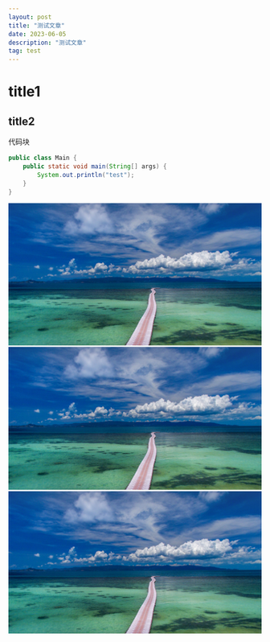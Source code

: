 ```yaml
---
layout: post
title: "测试文章"
date: 2023-06-05
description: "测试文章"
tag: test
---   
```

# title1

## title2

代码块
```java
public class Main {
	public static void main(String[] args) {
		System.out.println("test");
	}
}
```
![test img](https://github.com/q1sj/q1sj.github.io/raw/master/images/posts/markdown/RE4wB6Y.jpg)
![test img2](../images/posts/markdown/RE4wB6Y.jpg)
![test img3](/images/posts/markdown/RE4wB6Y.jpg)